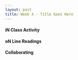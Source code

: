 ```yaml
---
layout: post
title: Week 4 - Title Goes Here
---
```


#### iN Class Activity


#### oN Line Readings


#### Collaborating

